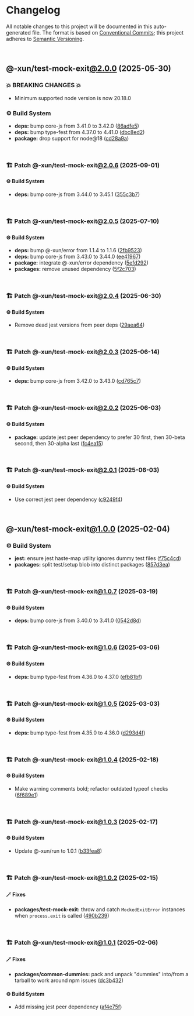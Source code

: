 # Changelog

All notable changes to this project will be documented in this auto-generated
file. The format is based on [Conventional Commits][1];
this project adheres to [Semantic Versioning][2].

<br />

## @-xun/test-mock-exit[@2.0.0][3] (2025-05-30)

### 💥 BREAKING CHANGES 💥

- Minimum supported node version is now 20.18.0

### ⚙️ Build System

- **deps:** bump core-js from 3.41.0 to 3.42.0 ([86adfe5][4])
- **deps:** bump type-fest from 4.37.0 to 4.41.0 ([dbc8ed2][5])
- **package:** drop support for node\@18 ([cd28a9a][6])

<br />

### 🏗️ Patch @-xun/test-mock-exit[@2.0.6][7] (2025-09-01)

#### ⚙️ Build System

- **deps:** bump core-js from 3.44.0 to 3.45.1 ([355c3b7][8])

<br />

### 🏗️ Patch @-xun/test-mock-exit[@2.0.5][9] (2025-07-10)

#### ⚙️ Build System

- **deps:** bump @-xun/error from 1.1.4 to 1.1.6 ([2fb9523][10])
- **deps:** bump core-js from 3.43.0 to 3.44.0 ([ee41967][11])
- **package:** integrate @-xun/error dependency ([5efd292][12])
- **packages:** remove unused dependency ([5f2c703][13])

<br />

### 🏗️ Patch @-xun/test-mock-exit[@2.0.4][14] (2025-06-30)

#### ⚙️ Build System

- Remove dead jest versions from peer deps ([29aea64][15])

<br />

### 🏗️ Patch @-xun/test-mock-exit[@2.0.3][16] (2025-06-14)

#### ⚙️ Build System

- **deps:** bump core-js from 3.42.0 to 3.43.0 ([cd765c7][17])

<br />

### 🏗️ Patch @-xun/test-mock-exit[@2.0.2][18] (2025-06-03)

#### ⚙️ Build System

- **package:** update jest peer dependency to prefer 30 first, then 30-beta second, then 30-alpha last ([fc4ea15][19])

<br />

### 🏗️ Patch @-xun/test-mock-exit[@2.0.1][20] (2025-06-03)

#### ⚙️ Build System

- Use correct jest peer dependency ([c9249f4][21])

<br />

## @-xun/test-mock-exit[@1.0.0][22] (2025-02-04)

### ⚙️ Build System

- **jest:** ensure jest haste-map utility ignores dummy test files ([f75c4cd][23])
- **packages:** split test/setup blob into distinct packages ([857d3ea][24])

<br />

### 🏗️ Patch @-xun/test-mock-exit[@1.0.7][25] (2025-03-19)

#### ⚙️ Build System

- **deps:** bump core-js from 3.40.0 to 3.41.0 ([0542d8d][26])

<br />

### 🏗️ Patch @-xun/test-mock-exit[@1.0.6][27] (2025-03-06)

#### ⚙️ Build System

- **deps:** bump type-fest from 4.36.0 to 4.37.0 ([efb81bf][28])

<br />

### 🏗️ Patch @-xun/test-mock-exit[@1.0.5][29] (2025-03-03)

#### ⚙️ Build System

- **deps:** bump type-fest from 4.35.0 to 4.36.0 ([d293d4f][30])

<br />

### 🏗️ Patch @-xun/test-mock-exit[@1.0.4][31] (2025-02-18)

#### ⚙️ Build System

- Make warning comments bold; refactor outdated typeof checks ([6f689e1][32])

<br />

### 🏗️ Patch @-xun/test-mock-exit[@1.0.3][33] (2025-02-17)

#### ⚙️ Build System

- Update @-xun/run to 1.0.1 ([b33fea8][34])

<br />

### 🏗️ Patch @-xun/test-mock-exit[@1.0.2][35] (2025-02-15)

#### 🪄 Fixes

- **packages/test-mock-exit:** throw and catch `MockedExitError` instances when `process.exit` is called ([490b239][36])

<br />

### 🏗️ Patch @-xun/test-mock-exit[@1.0.1][37] (2025-02-06)

#### 🪄 Fixes

- **packages/common-dummies:** pack and unpack "dummies" into/from a tarball to work around npm issues ([dc3b432][38])

#### ⚙️ Build System

- Add missing jest peer dependency ([af4e75f][39])

[1]: https://conventionalcommits.org
[2]: https://semver.org
[3]: https://github.com/Xunnamius/test-utils/compare/@-xun/test-mock-exit@1.0.7...@-xun/test-mock-exit@2.0.0
[4]: https://github.com/Xunnamius/test-utils/commit/86adfe5d59a20f8847bbc872e049bddde17dbfa0
[5]: https://github.com/Xunnamius/test-utils/commit/dbc8ed2114ee6bca9861aff75ba69dfcb3274d75
[6]: https://github.com/Xunnamius/test-utils/commit/cd28a9a0a06981edb7d180139ceb629dc4313139
[7]: https://github.com/Xunnamius/test-utils/compare/@-xun/test-mock-exit@2.0.5...@-xun/test-mock-exit@2.0.6
[8]: https://github.com/Xunnamius/test-utils/commit/355c3b70262ee6325e60d5ad46f9c9e9acd077c5
[9]: https://github.com/Xunnamius/test-utils/compare/@-xun/test-mock-exit@2.0.4...@-xun/test-mock-exit@2.0.5
[10]: https://github.com/Xunnamius/test-utils/commit/2fb9523ec4a891821a951fb6f0b83780735c7677
[11]: https://github.com/Xunnamius/test-utils/commit/ee4196777ad5367a9d360bd3c0783d42cea631d1
[12]: https://github.com/Xunnamius/test-utils/commit/5efd2925becb718fceed31da7a02578c98d681cb
[13]: https://github.com/Xunnamius/test-utils/commit/5f2c70359e826014f5273579dcb237efcb243eb6
[14]: https://github.com/Xunnamius/test-utils/compare/@-xun/test-mock-exit@2.0.3...@-xun/test-mock-exit@2.0.4
[15]: https://github.com/Xunnamius/test-utils/commit/29aea64b9bead509f8e64c12f7122c6fcac648df
[16]: https://github.com/Xunnamius/test-utils/compare/@-xun/test-mock-exit@2.0.2...@-xun/test-mock-exit@2.0.3
[17]: https://github.com/Xunnamius/test-utils/commit/cd765c793940019ec60f99adfb78ec14f44477e2
[18]: https://github.com/Xunnamius/test-utils/compare/@-xun/test-mock-exit@2.0.1...@-xun/test-mock-exit@2.0.2
[19]: https://github.com/Xunnamius/test-utils/commit/fc4ea1561ab0eb466639e76ecec9142647b7bdae
[20]: https://github.com/Xunnamius/test-utils/compare/@-xun/test-mock-exit@2.0.0...@-xun/test-mock-exit@2.0.1
[21]: https://github.com/Xunnamius/test-utils/commit/c9249f4ac0db649fa05aa28798447a40ec9c9fad
[22]: https://github.com/Xunnamius/test-utils/compare/857d3eac80084608a88cbc27476cbe23e155ce7d...@-xun/test-mock-exit@1.0.0
[23]: https://github.com/Xunnamius/test-utils/commit/f75c4cd929f5d1720d466436ad2ee5c68cced170
[24]: https://github.com/Xunnamius/test-utils/commit/857d3eac80084608a88cbc27476cbe23e155ce7d
[25]: https://github.com/Xunnamius/test-utils/compare/@-xun/test-mock-exit@1.0.6...@-xun/test-mock-exit@1.0.7
[26]: https://github.com/Xunnamius/test-utils/commit/0542d8d7d369bcd04859fd37099a2f3afad247d4
[27]: https://github.com/Xunnamius/test-utils/compare/@-xun/test-mock-exit@1.0.5...@-xun/test-mock-exit@1.0.6
[28]: https://github.com/Xunnamius/test-utils/commit/efb81bfa8d064a55323cdda06d970e1322b41bc9
[29]: https://github.com/Xunnamius/test-utils/compare/@-xun/test-mock-exit@1.0.4...@-xun/test-mock-exit@1.0.5
[30]: https://github.com/Xunnamius/test-utils/commit/d293d4fb8cc744ba92e7b59bed5922cf665dd22c
[31]: https://github.com/Xunnamius/test-utils/compare/@-xun/test-mock-exit@1.0.3...@-xun/test-mock-exit@1.0.4
[32]: https://github.com/Xunnamius/test-utils/commit/6f689e10efcbac51bda6c5db872d36185d578002
[33]: https://github.com/Xunnamius/test-utils/compare/@-xun/test-mock-exit@1.0.2...@-xun/test-mock-exit@1.0.3
[34]: https://github.com/Xunnamius/test-utils/commit/b33fea8db53369e4e821d273ed05fd0d4c91b749
[35]: https://github.com/Xunnamius/test-utils/compare/@-xun/test-mock-exit@1.0.1...@-xun/test-mock-exit@1.0.2
[36]: https://github.com/Xunnamius/test-utils/commit/490b2391ca8d8d22bc076075033446778cf4b496
[37]: https://github.com/Xunnamius/test-utils/compare/@-xun/test-mock-exit@1.0.0...@-xun/test-mock-exit@1.0.1
[38]: https://github.com/Xunnamius/test-utils/commit/dc3b432f6d15898a8396cf56c73f03cafcecb7a9
[39]: https://github.com/Xunnamius/test-utils/commit/af4e75f9b436c758cd44a902f489c5640d8b2b47
